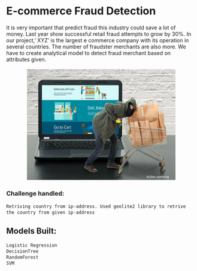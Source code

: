 # E-commerce Fraud Detection
It is very important that predict fraud this industry could save a lot of money. Last year show successful retail fraud attempts to grow by 30%.
  In our project,’ XYZ’ is the largest e commerce company with its operation in several countries. The number of fraudster merchants are  also more. We have to create analytical model to detect fraud merchant based on attributes given.
  

<p align="center">
<img src = "Image/Capture.PNG" width = 400 height=300>
</p>

### Challenge handled:

    Retriving country from ip-address. Used geolite2 library to retrive the country from given ip-address
    
 ## Models Built:
   
    Logistic Regression
    DecisionTree
    RandomForest
    SVM
